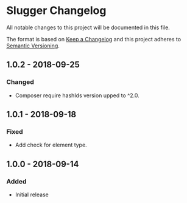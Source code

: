# Slugger Changelog

All notable changes to this project will be documented in this file.

The format is based on [Keep a Changelog](http://keepachangelog.com/) and this project adheres to [Semantic Versioning](http://semver.org/).

## 1.0.2 - 2018-09-25
### Changed
- Composer require hashIds version upped to ^2.0.

## 1.0.1 - 2018-09-18
### Fixed
- Add check for element type.

## 1.0.0 - 2018-09-14
### Added
- Initial release
